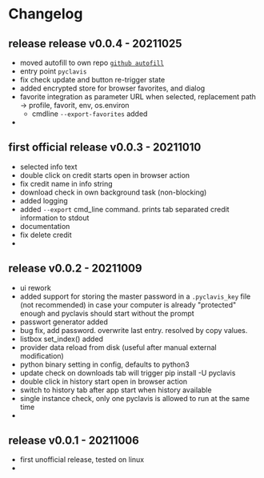
# Changelog


## release release v0.0.4 - 20211025

- moved autofill to own repo [`github autofill`](https://github.com/kr-g/autofill)
- entry point `pyclavis`
- fix check update and button re-trigger state
- added encrypted store for browser favorites, and dialog
- favorite integration as parameter URL when selected, replacement path -> profile, favorit, env, os.environ
  - cmdline `--export-favorites` added
- 


## first official release v0.0.3 - 20211010

- selected info text 
- double click on credit starts open in browser action
- fix credit name in info string
- download check in own background task (non-blocking)
- added logging
- added `--export` cmd_line command. prints tab separated credit information to stdout
- documentation
- fix delete credit
- 


## release v0.0.2 - 20211009

- ui rework
- added support for storing the master password in a `.pyclavis_key` file 
 (not recommended) in case your computer is already "protected" enough and
 pyclavis should start without the prompt
- passwort generator added
- bug fix, add password. overwrite last entry. resolved by copy values.
- listbox set_index() added
- provider data reload from disk (useful after manual external modification)
- python binary setting in config, defaults to python3
- update check on downloads tab will trigger pip install -U pyclavis
- double click in history start open in browser action
- switch to history tab after app start when history available
- single instance check, only one pyclavis is allowed to run at the same time
- 


## release v0.0.1 - 20211006 

- first unofficial release, tested on linux
- 
